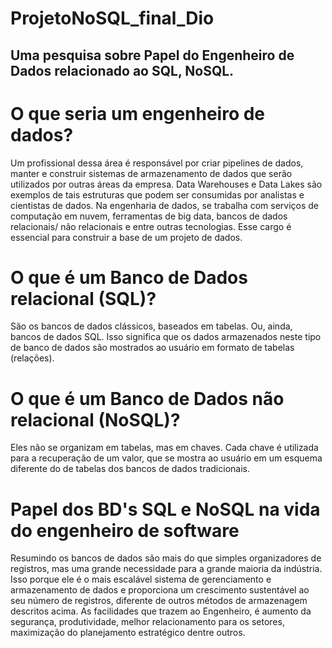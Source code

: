 # ProjetoNoSQL_final_Dio
## Uma pesquisa sobre Papel do Engenheiro de Dados relacionado ao SQL, NoSQL.

# O que seria um engenheiro de dados?
Um profissional dessa área é responsável por criar pipelines de dados, manter e construir sistemas de armazenamento de dados que serão utilizados por outras áreas da empresa. Data Warehouses e Data Lakes são exemplos de tais estruturas que podem ser consumidas por analistas e cientistas de dados.
Na engenharia de dados, se trabalha com serviços de computação em nuvem, ferramentas de big data, bancos de dados relacionais/ não relacionais e entre outras tecnologias.
Esse cargo é essencial para construir a base de um projeto de dados.


# O que é um Banco de Dados relacional (SQL)?
São os bancos de dados clássicos, baseados em tabelas. Ou, ainda, bancos de dados SQL.
Isso significa que os dados armazenados neste tipo de banco de dados são mostrados ao usuário em formato de tabelas (relações).

# O que é um Banco de Dados não relacional (NoSQL)?
Eles não se organizam em tabelas, mas em chaves. Cada chave é utilizada para a recuperação de um valor, que se mostra ao usuário em um esquema diferente do de tabelas dos bancos de dados tradicionais.

# Papel dos BD's SQL e NoSQL na vida do engenheiro de software
Resumindo os bancos de dados são mais do que simples organizadores de registros, mas uma grande necessidade para a grande maioria da indústria.
Isso porque ele é o mais escalável sistema de gerenciamento e armazenamento de dados e proporciona um crescimento sustentável ao seu número de registros, diferente de outros métodos de armazenagem descritos acima. As facilidades que trazem ao Engenheiro, é aumento da segurança, produtividade, melhor relacionamento para os setores, maximização do planejamento estratégico dentre outros.
